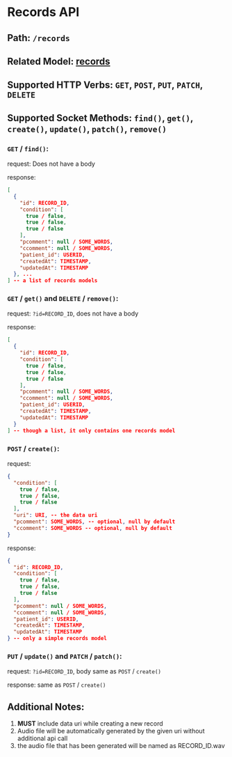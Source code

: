 # Records API

## Path: ```/records```

## Related Model: [records](../models/records.md)

## Supported HTTP Verbs: ```GET```, ```POST```, ```PUT```, ```PATCH```, ```DELETE```

## Supported Socket Methods: ```find()```, ```get()```, ```create()```, ```update()```, ```patch()```, ```remove()```

### ```GET``` / ```find()```:

request:
Does not have a body

response:
```json
[
  {
    "id": RECORD_ID,
    "condition": [
      true / false,
      true / false,
      true / false
    ],
    "pcomment": null / SOME_WORDS,
    "ccomment": null / SOME_WORDS,
    "patient_id": USERID,
    "createdAt": TIMESTAMP,
    "updatedAt": TIMESTAMP
  }, ...
] -- a list of records models
```

### ```GET``` / ```get()``` and ```DELETE``` / ```remove()```:

request: ```?id=RECORD_ID```, does not have a body

response:
```json
[
  {
    "id": RECORD_ID,
    "condition": [
      true / false,
      true / false,
      true / false
    ],
    "pcomment": null / SOME_WORDS,
    "ccomment": null / SOME_WORDS,
    "patient_id": USERID,
    "createdAt": TIMESTAMP,
    "updatedAt": TIMESTAMP
  }
] -- though a list, it only contains one records model
```

### ```POST``` / ```create()```:

request:
```json
{
  "condition": [
    true / false,
    true / false,
    true / false
  ],
  "uri": URI, -- the data uri
  "pcomment": SOME_WORDS, -- optional, null by default
  "ccomment": SOME_WORDS -- optional, null by default
}
```

response:
```json
{
  "id": RECORD_ID,
  "condition": [
    true / false,
    true / false,
    true / false
  ],
  "pcomment": null / SOME_WORDS,
  "ccomment": null / SOME_WORDS,
  "patient_id": USERID,
  "createdAt": TIMESTAMP,
  "updatedAt": TIMESTAMP
} -- only a simple records model
```

### ```PUT``` / ```update()``` and ```PATCH``` / ```patch()```:

request: ```?id=RECORD_ID```, body same as ```POST``` / ```create()```

response: same as ```POST``` / ```create()```


## Additional Notes:

1. **MUST** include data uri while creating a new record
2. Audio file will be automatically generated by the given uri without additional api call
3. the audio file that has been generated will be named as RECORD_ID.wav
